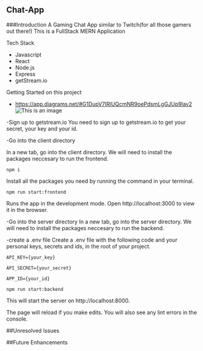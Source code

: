 ## Chat-App

###Introduction
A Gaming Chat App similar to Twitch(for all those gamers out there!)
This is a FullStack MERN Application


Tech Stack
- Javascript
- React
- Node.js
- Express
- getStream.io 

Getting Started on this project
- https://app.diagrams.net/#G1DupV7IRlUQcmNR9oePdsmLgGJUp9lav2
![This is an image]()

-Sign up to getstream.io
You need to sign up to getstream.io to get your secret, your key and your id.

-Go into the client directory

In a new tab, go into the client directory. We will need to install the packages neccesary to run the frontend.
```
npm i
```

Install all the packages you need by running the command in your terminal.
```
npm run start:frontend
```
Runs the app in the development mode.
Open http://localhost:3000 to view it in the browser.

-Go into the server directory
In a new tab, go into the server directory. We will need to install the packages neccesary to run the backend.

-create a .env file
Create a .env file with the following code and your personal keys, secrets and ids, in the root of your project.
```
API_KEY={your_key}

API_SECRET={your_secret}

APP_ID={your_id}
```
```
npm run start:backend
```
This will start the server on http://localhost:8000.

The page will reload if you make edits.
You will also see any lint errors in the console.



##Unresolved Issues

##Future Enhancements
